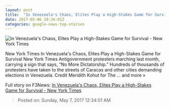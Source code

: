 ```yaml
---
layout: post
title:  "In Venezuela's Chaos, Elites Play a High-Stakes Game for Survival - New York Times"
date: 2017-05-06 19:34:01Z
categories: google-news-top-stories
---
```


![In Venezuela's Chaos, Elites Play a High-Stakes Game for Survival - New York Times](https://static01.nyt.com/images/2017/05/07/world/07int-venezuela1/07int-venezuela1-facebookJumbo.jpg)

New York Times In Venezuela's Chaos, Elites Play a High-Stakes Game for Survival New York Times Antigovernment protesters marching last month, carrying a sign that says, “No More Dictatorship.” Hundreds of thousands of protesters have taken to the streets of Caracas and other cities demanding elections in Venezuela. Credit Meridith Kohut for The ... and more »


Full story on F3News: [In Venezuela's Chaos, Elites Play a High-Stakes Game for Survival - New York Times](http://www.f3nws.com/n/qyFueH)

> Posted on: Sunday, May 7, 2017 12:34:01 AM
